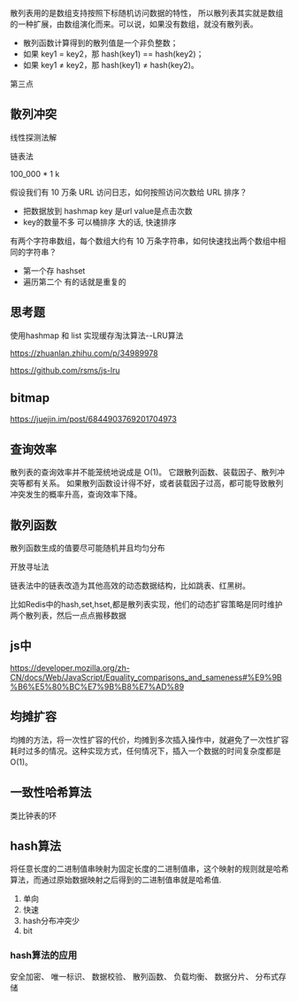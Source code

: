 散列表用的是数组支持按照下标随机访问数据的特性，
所以散列表其实就是数组的一种扩展，由数组演化而来。可以说，如果没有数组，就没有散列表。


- 散列函数计算得到的散列值是一个非负整数；
- 如果 key1 = key2，那 hash(key1) == hash(key2)；
- 如果 key1 ≠ key2，那 hash(key1) ≠ hash(key2)。

第三点

## 散列冲突

线性探测法解

链表法

100_000 * 1 k

假设我们有 10 万条 URL 访问日志，如何按照访问次数给 URL 排序？

- 把数据放到 hashmap  key 是url value是点击次数
- key的数量不多 可以桶排序 大的话, 快速排序


有两个字符串数组，每个数组大约有 10 万条字符串，如何快速找出两个数组中相同的字符串？

- 第一个存 hashset
- 遍历第二个 有的话就是重复的


## 思考题

使用hashmap 和 list 实现缓存淘汰算法--LRU算法

https://zhuanlan.zhihu.com/p/34989978

https://github.com/rsms/js-lru


## bitmap

https://juejin.im/post/6844903769201704973


## 查询效率

散列表的查询效率并不能笼统地说成是 O(1)。
它跟散列函数、装载因子、散列冲突等都有关系。
如果散列函数设计得不好，或者装载因子过高，都可能导致散列冲突发生的概率升高，查询效率下降。



## 散列函数

散列函数生成的值要尽可能随机并且均匀分布

开放寻址法

链表法中的链表改造为其他高效的动态数据结构，比如跳表、红黑树。

比如Redis中的hash,set,hset,都是散列表实现，他们的动态扩容策略是同时维护两个散列表，然后一点点搬移数据


## js中

https://developer.mozilla.org/zh-CN/docs/Web/JavaScript/Equality_comparisons_and_sameness#%E9%9B%B6%E5%80%BC%E7%9B%B8%E7%AD%89



## 均摊扩容

均摊的方法，将一次性扩容的代价，均摊到多次插入操作中，就避免了一次性扩容耗时过多的情况。这种实现方式，任何情况下，插入一个数据的时间复杂度都是 O(1)。


## 一致性哈希算法

类比钟表的环
## hash算法

将任意长度的二进制值串映射为固定长度的二进制值串，这个映射的规则就是哈希算法，而通过原始数据映射之后得到的二进制值串就是哈希值.

1. 单向
2. 快速
3. hash分布冲突少
4. bit 

### hash算法的应用

安全加密、
唯一标识、
数据校验、
散列函数、
负载均衡、
数据分片、
分布式存储
